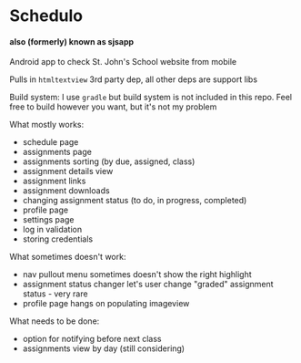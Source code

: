 # Schedulo
#### also (formerly) known as sjsapp

Android app to check St. John's School website from mobile

Pulls in `htmltextview` 3rd party dep, all other deps are support libs

Build system: I use `gradle` but build system is not included in this repo. Feel free to build however you want, but it's not my problem

What mostly works:
- schedule page
- assignments page
- assignments sorting (by due, assigned, class)
- assignment details view
- assignment links
- assignment downloads
- changing assignment status (to do, in progress, completed)
- profile page
- settings page
- log in validation
- storing credentials

What sometimes doesn't work:
- nav pullout menu sometimes doesn't show the right highlight
- assignment status changer let's user change "graded" assignment status - very rare
- profile page hangs on populating imageview

What needs to be done:
- option for notifying before next class
- assignments view by day (still considering)
